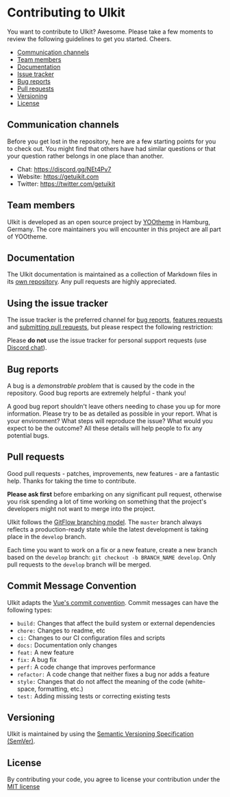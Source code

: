 # Contributing to UIkit

You want to contribute to UIkit? Awesome. Please take a few moments to
review the following guidelines to get you started. Cheers.

* [Communication channels](#communication)
* [Team members](#team)
* [Documentation](#documentation)
* [Issue tracker](#issues)
* [Bug reports](#bugs)
* [Pull requests](#pull-requests)
* [Versioning](#versioning)
* [License](#license)

<a name="communication"></a>
## Communication channels

Before you get lost in the repository, here are a few starting points
for you to check out. You might find that others have had similar
questions or that your question rather belongs in one place than another.

* Chat: https://discord.gg/NEt4Pv7
* Website: https://getuikit.com
* Twitter: https://twitter.com/getuikit


<a name="team"></a>
## Team members

UIkit is developed as an open source project by [YOOtheme](http://yootheme.com)
in Hamburg, Germany. The core maintainers you will encounter in this project
are all part of YOOtheme.

## Documentation

The UIkit documentation is maintained as a collection of Markdown files in its
[own repository](https://github.com/uikit/uikit-site). Any pull requests are highly appreciated.

<a name="issues"></a>
## Using the issue tracker

The issue tracker is the preferred channel for [bug reports](#bugs),
[features requests](#features) and [submitting pull
requests](#pull-requests), but please respect the following restriction:

Please **do not** use the issue tracker for personal support requests (use [Discord chat](https://discord.gg/NEt4Pv7)).

<a name="bugs"></a>
## Bug reports

A bug is a _demonstrable problem_ that is caused by the code in the repository.
Good bug reports are extremely helpful - thank you!

A good bug report shouldn't leave others needing to chase you up for more
information. Please try to be as detailed as possible in your report. What is
your environment? What steps will reproduce the issue? What would you expect to
be the outcome? All these details will help people to fix any potential bugs.

<a name="pull-requests"></a>
## Pull requests

Good pull requests - patches, improvements, new features - are a fantastic
help. Thanks for taking the time to contribute.

**Please ask first** before embarking on any significant pull request,
otherwise you risk spending a lot of time working on something that the
project's developers might not want to merge into the project.

UIkit follows the [GitFlow branching model](http://nvie.com/posts/a-successful-git-branching-model). The ```master``` branch always reflects a production-ready state while the latest development is taking place in the ```develop``` branch.

Each time you want to work on a fix or a new feature, create a new branch based on the ```develop``` branch: ```git checkout -b BRANCH_NAME develop```. Only pull requests to the ```develop``` branch will be merged.

<a name="commit-message-convention"></a>
## Commit Message Convention

UIkit adapts the [Vue's commit convention](https://github.com/vuejs/vue/blob/dev/.github/COMMIT_CONVENTION.md). Commit messages can have the following types:

- `build:` Changes that affect the build system or external dependencies
- `chore:` Changes to readme, etc
- `ci:` Changes to our CI configuration files and scripts
- `docs:` Documentation only changes
- `feat:` A new feature
- `fix:` A bug fix
- `perf:` A code change that improves performance
- `refactor:` A code change that neither fixes a bug nor adds a feature
- `style:` Changes that do not affect the meaning of the code (white-space, formatting, etc.)
- `test:` Adding missing tests or correcting existing tests

## Versioning

UIkit is maintained by using the [Semantic Versioning Specification (SemVer)](http://semver.org).

<a name="license"></a>
## License

By contributing your code, you agree to license your contribution under the [MIT license](LICENSE)
